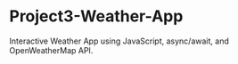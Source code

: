 # Project3-Weather-App
Interactive Weather App using JavaScript, async/await, and OpenWeatherMap API.
